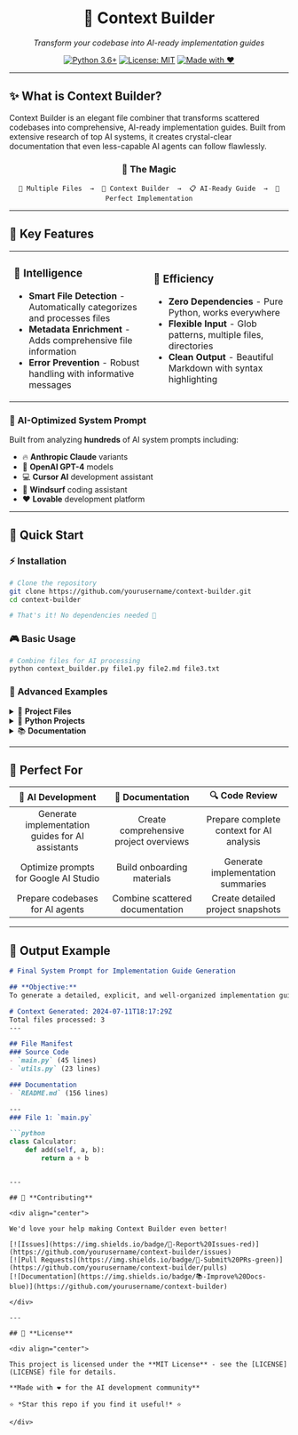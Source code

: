 <div align="center">

# 🎯 **Context Builder**

*Transform your codebase into AI-ready implementation guides*

[![Python 3.6+](https://img.shields.io/badge/python-3.6+-blue.svg)](https://www.python.org/downloads/)
[![License: MIT](https://img.shields.io/badge/License-MIT-yellow.svg)](https://opensource.org/licenses/MIT)
[![Made with ❤️](https://img.shields.io/badge/Made%20with-❤️-red.svg)](https://github.com/yourusername/context-builder)

</div>

---

## ✨ **What is Context Builder?**

Context Builder is an elegant file combiner that transforms scattered codebases into comprehensive, AI-ready implementation guides. Built from extensive research of top AI systems, it creates crystal-clear documentation that even less-capable AI agents can follow flawlessly.

<div align="center">

### 🎨 **The Magic**

```
📁 Multiple Files  →  🔧 Context Builder  →  📋 AI-Ready Guide  →  🤖 Perfect Implementation
```

</div>

---

## 🌟 **Key Features**

<table>
<tr>
<td width="50%">

### 🧠 **Intelligence**
- **Smart File Detection** - Automatically categorizes and processes files
- **Metadata Enrichment** - Adds comprehensive file information
- **Error Prevention** - Robust handling with informative messages

</td>
<td width="50%">

### 🚀 **Efficiency**
- **Zero Dependencies** - Pure Python, works everywhere
- **Flexible Input** - Glob patterns, multiple files, directories
- **Clean Output** - Beautiful Markdown with syntax highlighting

</td>
</tr>
</table>

### 🎯 **AI-Optimized System Prompt**

Built from analyzing **hundreds** of AI system prompts including:
- 🔥 **Anthropic Claude** variants
- 🤖 **OpenAI GPT-4** models  
- 💻 **Cursor AI** development assistant
- 🌊 **Windsurf** coding assistant
- ❤️ **Lovable** development platform

---

## 🚀 **Quick Start**

### ⚡ **Installation**

```bash
# Clone the repository
git clone https://github.com/yourusername/context-builder.git
cd context-builder

# That's it! No dependencies needed 🎉
```

### 🎮 **Basic Usage**

```bash
# Combine files for AI processing
python context_builder.py file1.py file2.md file3.txt
```

### 🎨 **Advanced Examples**

<details>
<summary>📂 <strong>Project Files</strong></summary>

```bash
# Combine specific project files with custom output
python context_builder.py src/main.py README.md config.json -o MyProject_context.md
```

</details>

<details>
<summary>🐍 <strong>Python Projects</strong></summary>

```bash
# Process all Python files in src directory
python context_builder.py "src/*.py"
```

</details>

<details>
<summary>📚 <strong>Documentation</strong></summary>

```bash
# Combine all documentation files
python context_builder.py "docs/*.md" README.md
```

</details>

---

## 🎯 **Perfect For**

<div align="center">

| 🤖 **AI Development** | 📖 **Documentation** | 🔍 **Code Review** |
|:---:|:---:|:---:|
| Generate implementation guides for AI assistants | Create comprehensive project overviews | Prepare complete context for AI analysis |
| Optimize prompts for Google AI Studio | Build onboarding materials | Generate implementation summaries |
| Prepare codebases for AI agents | Combine scattered documentation | Create detailed project snapshots |

</div>

---

## 🎨 **Output Example**

```markdown
# Final System Prompt for Implementation Guide Generation

## **Objective:**
To generate a detailed, explicit, and well-organized implementation guide...

# Context Generated: 2024-07-11T18:17:29Z
Total files processed: 3
---

## File Manifest
### Source Code
- `main.py` (45 lines)
- `utils.py` (23 lines)

### Documentation  
- `README.md` (156 lines)

---
### File 1: `main.py`

```python
class Calculator:
    def add(self, a, b):
        return a + b
```
```

---

## 🤝 **Contributing**

<div align="center">

We'd love your help making Context Builder even better!

[![Issues](https://img.shields.io/badge/🐛-Report%20Issues-red)](https://github.com/yourusername/context-builder/issues)
[![Pull Requests](https://img.shields.io/badge/🔧-Submit%20PRs-green)](https://github.com/yourusername/context-builder/pulls)
[![Documentation](https://img.shields.io/badge/📚-Improve%20Docs-blue)](https://github.com/yourusername/context-builder)

</div>

---

## 📜 **License**

<div align="center">

This project is licensed under the **MIT License** - see the [LICENSE](LICENSE) file for details.

**Made with ❤️ for the AI development community**

⭐ *Star this repo if you find it useful!* ⭐

</div>
